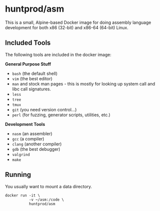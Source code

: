 huntprod/asm
============

This is a small, Alpine-based Docker image for doing assembly
language development for both x86 (32-bit) and x86-64 (64-bit)
Linux.

Included Tools
--------------

The following tools are included in the docker image:

**General Purpose Stuff**

- `bash` (the default shell)
- `vim` (the best editor)
- `man` and stock man pages - this is mostly for looking up system
  call and libc call signatures.
- `less`
- `tree`
- `tmux`
- `git` (you need version control...)
- `perl` (for fuzzing, generator scripts, utilities, etc.)

**Development Tools**

- `nasm` (an assembler)
- `gcc` (a compiler)
- `clang` (another compiler)
- `gdb` (the best debugger)
- `valgrind`
- `make`

Running
-------

You usually want to mount a data directory.

    docker run -it \
               -v ~/asm:/code \
               huntprod/asm
